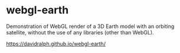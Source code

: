 # webgl-earth
Demonstration of WebGL render of a 3D Earth model with an orbiting satellite, without the use of any libraries (other than WebGL).

https://davidralph.github.io/webgl-earth/
